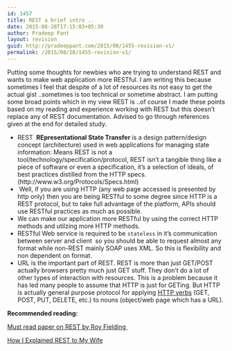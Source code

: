 ```yaml
---
id: 1457
title: REST a brief intro ..
date: 2015-08-28T17:15:03+05:30
author: Pradeep Pant
layout: revision
guid: http://pradeeppant.com/2015/08/1455-revision-v1/
permalink: /2015/08/28/1455-revision-v1/
---
```

<div>
  Putting some thoughts for newbies who are trying to understand REST and wants to make web application more RESTful. I am writing this because sometimes I feel that despite of a lot of resources its not easy to get the actual gist ..sometimes is too technical or sometime abstract. I am putting some broad points which in my view REST is ..of course I made these points based on my reading and experience working with REST but this doesn&#8217;t replace any of REST documentation. Advised to go through references given at the end for detailed study.
</div>

<div>
</div>

<div>
  <ul>
    <li>
      REST  <strong>REpresentational State Transfer</strong> is a design pattern/design concept (architecture) used in web applications for managing state information: Means REST is not a tool/technology/specification/protocol, REST isn&#8217;t a tangible thing like a piece of software or even a specification, it&#8217;s a selection of ideals, of best practices distilled from the HTTP specs. (http://www.w3.org/Protocols/Specs.html)
    </li>
    <li>
       Well, if you are using HTTP (any web page accessed is presented by http only) then you are being RESTful to some degree since HTTP is a REST protocol, but to take full advantage of the platform, APIs should use RESTful practices as much as possible.
    </li>
    <li>
      We can make our application more RESTful by using the correct HTTP methods and utilzing more HTTP methods.
    </li>
    <li>
      RESTful Web service is required to be <code>stateless</code> in it&#8217;s communication between server and client  so you should be able to request almost any format while non-REST mainly SOAP uses XML. So this is flexibility and non dependent on format.
    </li>
    <li>
      URL is the important part of REST. REST is more than just GET/POST actually browsers pretty much just GET stuff. They don&#8217;t do a lot of other types of interaction with resources. This is a problem because it has led many people to assume that HTTP is just for GETing. But HTTP is actually general purpose protocol for applying <a href="http://www.wikiwand.com/en/HTTP_verbs">HTTP verbs</a> (GET, POST, PUT, DELETE, etc.) to nouns (object/web page which has a URL).
    </li>
  </ul>
</div>

**Recommended reading:**

[Must read paper on REST by Roy Fielding ](http://www.ics.uci.edu/~fielding/pubs/dissertation/top.htm)

[How I Explained REST to My Wife](http://www.looah.com/source/view/2284)